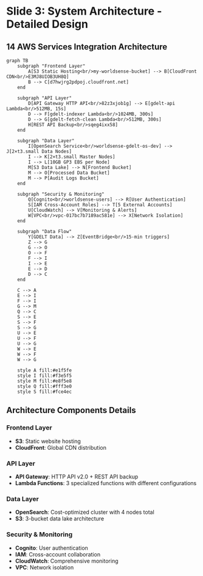 # Slide 3: System Architecture - Detailed Design

## 14 AWS Services Integration Architecture

```mermaid
graph TB
    subgraph "Frontend Layer"
        A[S3 Static Hosting<br/>my-worldsense-bucket] --> B[CloudFront CDN<br/>E3MJ8UIOB3UH8Q]
        B --> C[d7hwjrg2pdpoj.cloudfront.net]
    end
    
    subgraph "API Layer"
        D[API Gateway HTTP API<br/>82z3xjob1g] --> E[gdelt-api Lambda<br/>512MB, 15s]
        D --> F[gdelt-indexer Lambda<br/>1024MB, 300s]
        D --> G[gdelt-fetch-clean Lambda<br/>512MB, 300s]
        H[REST API Backup<br/>sqeg4ixx58]
    end
    
    subgraph "Data Layer"
        I[OpenSearch Service<br/>worldsense-gdelt-os-dev] --> J[2×t3.small Data Nodes]
        I --> K[2×t3.small Master Nodes]
        I --> L[10GB GP3 EBS per Node]
        M[S3 Data Lake] --> N[Frontend Bucket]
        M --> O[Processed Data Bucket]
        M --> P[Audit Logs Bucket]
    end
    
    subgraph "Security & Monitoring"
        Q[Cognito<br/>worldsense-users] --> R[User Authentication]
        S[IAM Cross-Account Roles] --> T[5 External Accounts]
        U[CloudWatch] --> V[Monitoring & Alerts]
        W[VPC<br/>vpc-017bc7b7189ac581e] --> X[Network Isolation]
    end
    
    subgraph "Data Flow"
        Y[GDELT Data] --> Z[EventBridge<br/>15-min triggers]
        Z --> G
        G --> O
        O --> F
        F --> I
        I --> E
        E --> D
        D --> C
    end
    
    C --> A
    E --> I
    F --> I
    G --> M
    Q --> C
    S --> E
    S --> F
    S --> G
    U --> E
    U --> F
    U --> G
    W --> E
    W --> F
    W --> G
    
    style A fill:#e1f5fe
    style I fill:#f3e5f5
    style M fill:#e8f5e8
    style Q fill:#fff3e0
    style S fill:#fce4ec
```

## Architecture Components Details

### Frontend Layer
- **S3**: Static website hosting
- **CloudFront**: Global CDN distribution

### API Layer
- **API Gateway**: HTTP API v2.0 + REST API backup
- **Lambda Functions**: 3 specialized functions with different configurations

### Data Layer
- **OpenSearch**: Cost-optimized cluster with 4 nodes total
- **S3**: 3-bucket data lake architecture

### Security & Monitoring
- **Cognito**: User authentication
- **IAM**: Cross-account collaboration
- **CloudWatch**: Comprehensive monitoring
- **VPC**: Network isolation

